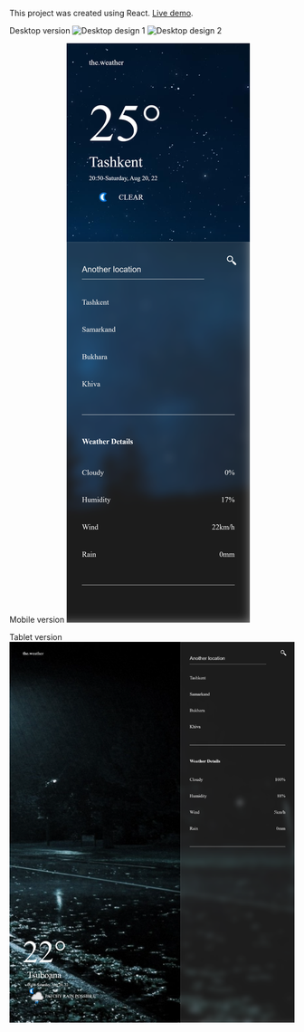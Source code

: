This project was created using React. [Live demo](https://isomukhammad.github.io/weather-app/).

Desktop version
![Desktop design 1](./design/desktop_preview1.png)
![Desktop design 2](./design/desktop_preview2.png)

Mobile version
![Mobile design](./design/mobile_preview.png)

Tablet version
![Tablet design](./design/tablet_preview.png)

